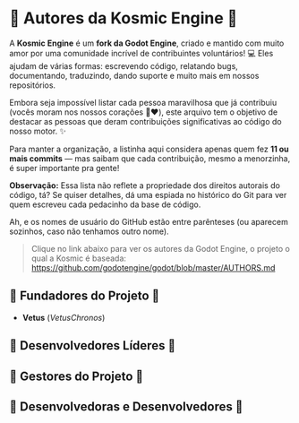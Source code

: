 # 🌟 Autores da Kosmic Engine 🌟

A **Kosmic Engine** é um **fork da Godot Engine**, criado e mantido com muito amor por uma comunidade incrível de 
contribuintes voluntários! 💻 Eles ajudam de várias formas: escrevendo código, relatando bugs, 
documentando, traduzindo, dando suporte e muito mais em nossos repositórios.  

Embora seja impossível listar cada pessoa maravilhosa que já contribuiu (vocês moram nos nossos corações 🥹❤️), 
este arquivo tem o objetivo de destacar as pessoas que deram contribuições significativas ao código do nosso motor. ✨  

Para manter a organização, a listinha aqui considera apenas quem fez **11 ou mais commits** — mas saibam que cada contribuição, 
mesmo a menorzinha, é super importante pra gente!

**Observação:** Essa lista não reflete a propriedade dos direitos autorais do código, tá? 
Se quiser detalhes, dá uma espiada no histórico do Git para ver quem escreveu cada pedacinho da base de código.  

Ah, e os nomes de usuário do GitHub estão entre parênteses (ou aparecem sozinhos, caso não tenhamos outro nome).

> Clique no link abaixo para ver os autores da Godot Engine, o projeto o qual a Kosmic é baseada:
> https://github.com/godotengine/godot/blob/master/AUTHORS.md

## 💎 Fundadores do Projeto 💎

- **Vetus** (*VetusChronos*)

## 🎯 Desenvolvedores Líderes 🎯

## 💼 Gestores do Projeto 💼  

## 🌟 Desenvolvedoras e Desenvolvedores 🌟
